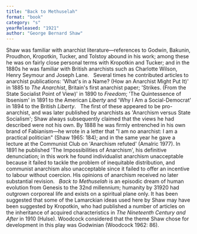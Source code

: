 ```yaml
---
title: "Back to Methuselah"
format: "book"
category: "s"
yearReleased: "1921"
author: "George Bernard Shaw"
---
```

Shaw was familiar with anarchist literature—references to Godwin, Bakunin, Proudhon, Kropotkin, Tucker, and Tolstoy abound in his work; among these he was on fairly close personal terms with Kropotkin and Tucker; and in the 1880s he was familiar with British anarchists such as Charlotte Wilson, Henry Seymour and Joseph Lane.
 
Several times he contributed articles to anarchist publications: 'What's in a Name? (How an  Anarchist Might Put It)' in 1885 to _The Anarchist_, Britain's first  anarchist paper; 'Strikes. (From the State Socialist Point of View)' in 1890 to _Freedom_; 'The Quintessence of Ibsenism' in 1891 to the American  _Liberty_ and 'Why I Am a Social-Democrat' in 1894 to the British _Liberty_.
 
The first of these appeared to be  pro-anarchist, and was later published by anarchists as 'Anarchism versus State  Socialism'; Shaw always subsequently claimed that the views he had described  were not his own. By 1888 he was firmly entrenched in his own brand of Fabianism—he  wrote in a letter that "I am no anarchist: I am a practical politician" (Shaw  1965: 184); and in the same year he gave a lecture at the Communist Club on  'Anarchism refuted' (Amalric 1977). In 1891 he published 'The Impossibilities of  Anarchism', his definitive denunciation; in this work he found individualist  anarchism unacceptable because it failed to tackle the problem of inequitable  distribution, and communist anarchism also unacceptable since it failed to offer  an incentive to labour without coercion. His opinions of anarchism received no  later substantial revision.
 
_Back to Methuselah_ is an episodic dream of human evolution from Genesis to the 32nd millennium; humanity by 31920 had outgrown corporeal life and exists on a spiritual plane only. It has been suggested that some of the Lamarckian ideas used here by Shaw may have been suggested by Kropotkin, who had published a number of articles on the inheritance of acquired characteristics in _The Nineteenth Century and After_ in 1910 (Hulse). Woodcock considered that the theme Shaw chose for development in this play was Godwinian (Woodcock 1962: 86).

